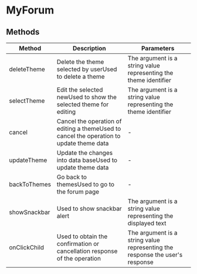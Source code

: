 # MyForum

## Methods

<!-- @vuese:MyForum:methods:start -->
|Method|Description|Parameters|
|---|---|---|
|deleteTheme|Delete the theme selected by userUsed to delete a theme| The argument is a string value representing the theme identifier|
|selectTheme|Edit the selected newUsed to show the selected theme for editing| The argument is a string value representing the theme identifier|
|cancel|Cancel the operation of editing a themeUsed to cancel the operation to update theme data|-|
|updateTheme|Update the changes into data baseUsed to update theme data|-|
|backToThemes|Go back to themesUsed to go to the forum page|-|
|showSnackbar|Used to show snackbar alert| The argument is a string value representing the displayed text|
|onClickChild|Used to obtain the confirmation or cancellation response of the operation| The argument is a string value representing the response the user's response|

<!-- @vuese:MyForum:methods:end -->


